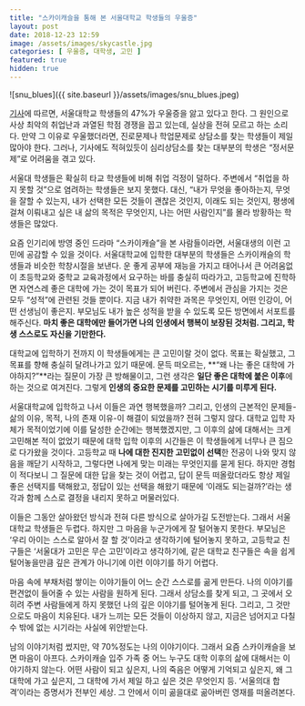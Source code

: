 ```yaml
---
title: "스카이캐슬을 통해 본 서울대학교 학생들의 우울증"
layout: post
date: 2018-12-23 12:59
image: /assets/images/skycastle.jpg
categories: [ 우울증, 대학생, 고민 ]
featured: true
hidden: true
---
```


![snu_blues]({{ site.baseurl }}/assets/images/snu_blues.jpeg)

[기사](https://news.v.daum.net/v/20181130174505442)에 따르면, 서울대학교 학생들의 47%가 우울증을 앓고 있다고 한다. 그 원인으로 사상 최악의 취업난과 과열된 학점 경쟁을 꼽고 있는데, 실상을 전혀 모르고 하는 소리다. 만약 그 이유로 우울했더라면, 진로문제나 학업문제로 상담소를 찾는 학생들이 제일 많아야 한다. 그러나, 기사에도 적혀있듯이 심리상담소를 찾는 대부분의 학생은 “정서문제”로 어려움을 겪고 있다.

서울대 학생들은 확실히 타교 학생들에 비해 취업 걱정이 덜하다. 주변에서 “취업을 하지 못할 것”으로 염려하는 학생들은 보지 못했다. 대신, “내가 무엇을 좋아하는지, 무엇을 잘할 수 있는지, 내가 선택한 모든 것들이 괜찮은 것인지, 이래도 되는 것인지, 평생에 걸쳐 이뤄내고 싶은 내 삶의 목적은 무엇인지, 나는 어떤 사람인지”를 몰라 방황하는 학생들은 많았다.

요즘 인기리에 방영 중인 드라마 “스카이캐슬”을 본 사람들이라면, 서울대생의 이런 고민에 공감할 수 있을 것이다. 서울대학교에 입학한 대부분의 학생들은 스카이캐슬의 학생들과 비슷한 학창시절을 보낸다. 운 좋게 공부에 재능을 가지고 태어나서 큰 어려움없이 초등학교와 중학교 교육과정에서 요구하는 바를 충실히 따라가고, 고등학교에 진학하면 자연스레 좋은 대학에 가는 것이 목표가 되어 버린다. 주변에서 관심을 가지는 것은 모두 “성적”에 관련된 것들 뿐이다. 지금 내가 취약한 과목은 무엇인지, 어떤 인강이, 어떤 선생님이 좋은지. 부모님도 내가 높은 성적을 받을 수 있도록 모든 방면에서 서포트를 해주신다. **마치 좋은 대학에만 들어가면 나의 인생에서 행복이 보장된 것처럼. 그리고, 학생 스스로도 자신을 기만한다.**

대학교에 입학하기 전까지 이 학생들에게는 큰 고민이랄 것이 없다. 목표는 확실했고, 그 목표를 향해 충실히 달려나가고 있기 때문에. 문득 떠오르는, **“왜 나는 좋은 대학에 가야하지?”**라는 질문이 가장 큰 방해물이고, 그런 생각은 **일단 좋은 대학에 붙은 이후**에 하는 것으로 여겨진다. 그렇게 **인생의 중요한 문제를 고민하는 시기를 미루게 된다.**

서울대학교에 입학하고 나서 이들은 과연 행복했을까? 그리고, 인생의 근본적인 문제들-삶의 이유, 목적, 나의 존재 이유-이 해결이 되었을까? 전혀 그렇지 않다. 대학교 입학 자체가 목적이었기에 이를 달성한 순간에는 행복했겠지만, 그 이후의 삶에 대해서는 크게 고민해본 적이 없었기 때문에 대학 입학 이후의 시간들은 이 학생들에게 너무나 큰 짐으로 다가왔을 것이다. 고등학교 때 **나에 대한 진지한 고민없이 선택**한 전공이 나와 맞지 않음을 깨닫기 시작하고, 그렇다면 나에게 맞는 미래는 무엇인지를 묻게 된다. 하지만 경험이 적다보니 그 질문에 대한 답을 찾는 것이 어렵고, 답이 문득 떠올랐더라도 항상 제일 좋은 선택지를 택해왔고, 정답이 있는 선택을 해왔기 때문에 ‘이래도 되는걸까?’라는 생각과 함께 스스로 결정을 내리지 못하고 머물러있다. 

이들은 그동안 살아왔던 방식과 전혀 다른 방식으로 살아가길 도전받는다. 그래서 서울대학교 학생들은 두렵다. 하지만 그 마음을 누군가에게 잘 털어놓지 못한다. 부모님은 ‘우리 아이는 스스로 알아서 잘 할 것’이라고 생각하기에 털어놓지 못하고, 고등학교 친구들은 ‘서울대가 고민은 무슨 고민’이라고 생각하기에, 같은 대학교 친구들은 속을 쉽게 털어놓을만큼 깊은 관계가 아니기에 이런 이야기를 하기 어렵다.

마음 속에 부채처럼 쌓이는 이야기들이 어느 순간 스스로를 곪게 만든다. 나의 이야기를 편견없이 들어줄 수 있는 사람을 원하게 된다. 그래서 상담소를 찾게 되고, 그 곳에서 오히려 주변 사람들에게 하지 못했던 나의 깊은 이야기를 털어놓게 된다. 그리고, 그 것만으로도 마음이 치유된다. 내가 느끼는 모든 것들이 이상하지 않고, 지금은 넘어지고 다칠 수 밖에 없는 시기라는 사실에 위안받는다. 

남의 이야기처럼 썼지만, 약 70%정도는 나의 이야기이다. 그래서 요즘 스카이캐슬을 보면 마음이 아프다. 스카이캐슬 입주 가족 중 어느 누구도 대학 이후의 삶에 대해서는 이야기하지 않는다. 어떤 사람이 되고 싶은지, 나의 죽음은 어떻게 기억되고 싶은지, 왜 그 대학에 가고 싶은지, 그 대학에 가서 제일 하고 싶은 것은 무엇인지 등. ‘서울의대 합격’이라는 증명서가 전부인 세상. 그 안에서 이미 곪을대로 곪아버린 영재를 떠올려본다. 